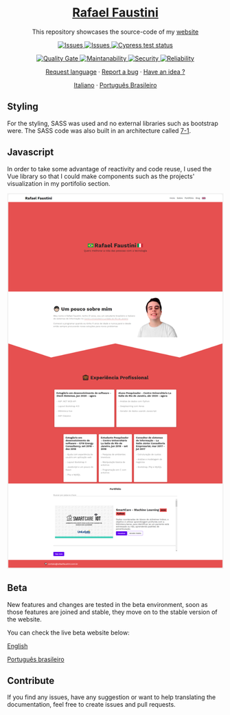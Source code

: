 <a href="https://rafaelfaustini.com"><h1 align="center">Rafael Faustini</h1></a>

  <p align="center">
  This repository showcases the source-code of my <a href="https://rafaelfaustini.com">website</a></p>

  <p align="center">
     <a href="https://github.com/rafaelfaustini/rafaelfaustini.com.br/issues">
      <img alt="Issues" src="https://img.shields.io/github/issues/rafaelfaustini/rafaelfaustini.com.br?color=f44336" />
    </a>
     <a href="https://github.com/rafaelfaustini/rafaelfaustini.com.br/pulls">
      <img alt="Issues" src="https://img.shields.io/github/issues-pr/rafaelfaustini/rafaelfaustini.com.br?color=f44336" />
    </a>
    <a href="https://dashboard.cypress.io/projects/iem8xz/runs">
      <img alt="Cypress test status" src="https://img.shields.io/endpoint?url=https://dashboard.cypress.io/badge/simple/iem8xz&style=for-the-badge&logo=cypress" />
    </a>
  </p>
  <p align="center">
    <a href="https://sonarcloud.io/summary/new_code?id=rafaelfaustini_rafaelfaustini.com.br">
      <img alt="Quality Gate" src="https://sonarcloud.io/api/project_badges/measure?project=rafaelfaustini_rafaelfaustini.com.br&metric=alert_status" />
    </a>
    <a href="https://sonarcloud.io/summary/new_code?id=rafaelfaustini_rafaelfaustini.com.br">
      <img alt="Maintanability" src="https://sonarcloud.io/api/project_badges/measure?project=rafaelfaustini_rafaelfaustini.com.br&metric=sqale_rating" />
      </a>
      <a href="https://sonarcloud.io/summary/new_code?id=rafaelfaustini_rafaelfaustini.com.br">
      <img alt="Security" src="https://sonarcloud.io/api/project_badges/measure?project=rafaelfaustini_rafaelfaustini.com.br&metric=security_rating" />
      </a>
      <a href="https://sonarcloud.io/summary/new_code?id=rafaelfaustini_rafaelfaustini.com.br">
      <img alt="Reliability" src="https://sonarcloud.io/api/project_badges/measure?project=rafaelfaustini_rafaelfaustini.com.br&metric=reliability_rating" />
      </a>

  </p>
  <p align="center">
   <a href="https://github.com/rafaelfaustini/rafaelfaustini.com.br/issues/new?assignees=rafaelfaustini&labels=Documentation%2C+Translation&template=new-language-request.md&title=%5Btranslation%5D">Request language</a>
     ·
    <a href="https://github.com/rafaelfaustini/rafaelfaustini.com.br/issues/new?assignees=&labels=Bug+Fix&template=bug_report.md&title=%5Bbugfix%5D">Report a bug</a>
     ·
    <a href="https://github.com/rafaelfaustini/rafaelfaustini.com.br/issues/new?assignees=&labels=feature&template=feature_request.md&title=%5Bfeature%5D">Have an idea ?</a>
  </p>
  <p align="center">
    <a href="/docs/readme_it.md">Italiano</a>
    ·
    <a href="/docs/readme_pt-BR.md">Português Brasileiro</a>
  </p>

## Styling

For the styling, SASS was used and no external libraries such as bootstrap were. The SASS code was also built in an architecture called [7-1](https://github.com/HugoGiraudel/sass-boilerplate). 

## Javascript

In order to take some advantage of reactivity and code reuse, I used the Vue library so that I could make components such as the projects' visualization in my portifolio section.

![Webpage screenshot](img/website1.png)

## Beta

New features and changes are tested in the beta environment, soon as those features are joined and stable, they move on to the stable version of the website.

You can check the live beta website below:

[English](beta.rafaelfaustini.com)

[Português brasileiro](beta.rafaelfaustini.com.br)

## Contribute

If you find any issues, have any suggestion or want to help translating the documentation, feel free to create issues and pull requests.
